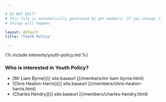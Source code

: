 ```yaml
---

# DO NOT EDIT!
# This file is automatically generated by get-members. If you change it, bad
# things will happen.

layout: default
title: "Youth Policy"

---
```


{% include interests/youth-policy.md %}

### Who is interested in Youth Policy?


* [Mr Liam Byrne]({{ site.baseurl }}/members/mr-liam-byrne.html)
* [Chris Heaton-Harris]({{ site.baseurl }}/members/chris-heaton-harris.html)
* [Charles Hendry]({{ site.baseurl }}/members/charles-hendry.html)
